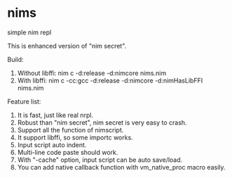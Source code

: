 # nims
simple nim repl

This is enhanced version of "nim secret".

Build:
1. Without libffi: nim c -d:release -d:nimcore nims.nim
2. With libffi: nim c -cc:gcc -d:release -d:nimcore -d:nimHasLibFFI nims.nim

Feature list:
1.  It is fast, just like real nrpl.
2.  Robust than "nim secret", nim secret is very easy to crash.
3.  Support all the function of nimscript.
4.  It support libffi, so some importc works.
5.  Input script auto indent.
6.  Multi-line code paste should work.
7.  With "-cache" option, input script can be auto save/load.
8.  You can add native callback function with vm_native_proc macro easily.
